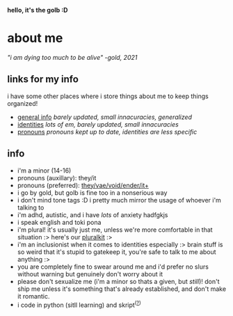 **hello, it's the golb :D**

# about me
*"i am dying too much to be alive" -gold, 2021*

## links for my info
i have some other places where i store things about me to keep things organized!
- [general info](https://goldstargloww.carrd.co) *barely updated, small innacuracies, generalized*
- [identities](https://rentry.co/goldstargloww) *lots of em, barely updated, small innacuracies*
- [pronouns](https://pronouns.cc/@starglowwOS/gold) *pronouns kept up to date, identities are less specific*

## info

- i'm a minor (14-16)
- pronouns (auxillary): they/it
- pronouns (preferred): [they/vae/void/ender/it+](https://prns.cc/ehrtxa)
- i go by gold, but golb is fine too in a nonserious way
- i don't mind tone tags :D i pretty much mirror the usage of whoever i'm talking to
- i'm adhd, autistic, and i have *lots* of anxiety hadfgkjs
- i speak english and toki pona
- i'm plural! it's usually just me, unless we're more comfortable in that situation :> here's our [pluralkit](https://dash.pluralkit.me/profile/s/mttho) :>
- i'm an inclusionist when it comes to identities especially :> brain stuff is so weird that it's stupid to gatekeep it, you're safe to talk to me about anything :>
- you are completely fine to swear around me and i'd prefer no slurs without warning but genuinely don't worry about it
- please don't sexualize me (i'm a minor so thats a given, but *still*)! don't ship me unless it's something that's already established, and don't make it romantic.
- i code in python (sitll learning) and skript<sup>([?](https://github.com/SkriptLang/Skript#readme))</sup>
